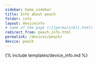 ```yaml
---
sidebar: home_sidebar
title: Info about peach
folder: info
layout: deviceinfo
# name of the page (/{{permalink}}.html)
redirect_from: peach_info.html
permalink: /devices/peach/
device: peach
---
```

{% include templates/device_info.md %}
